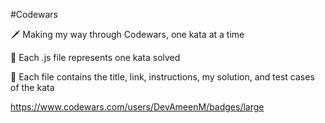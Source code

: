 #Codewars


🗡 Making my way through Codewars, one kata at a time

🎯 Each .js file represents one kata solved

📜 Each file contains the title, link, instructions, my solution, and test cases of the kata

https://www.codewars.com/users/DevAmeenM/badges/large
